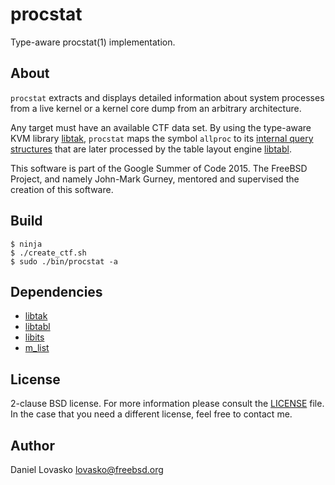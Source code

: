 # procstat
Type-aware procstat(1) implementation.

## About
`procstat` extracts and displays detailed information about system processes
from a live kernel or a kernel core dump from an arbitrary architecture.

Any target must have an available CTF data set. By using the type-aware KVM
library [libtak](https://github.com/lovasko/libtak), `procstat` maps the symbol
`allproc` to its [internal query structures](https://github.com/lovasko/taprocstat/blob/master/src/types.h) that
are later processed by the table layout engine
[libtabl](https://github.com/lovasko/libtabl). 

This software is part of the Google Summer of Code 2015. The FreeBSD Project,
and namely John-Mark Gurney, mentored and supervised the creation of this
software.

## Build
```
$ ninja
$ ./create_ctf.sh
$ sudo ./bin/procstat -a
```

## Dependencies
 * [libtak](https://github.com/lovasko/libtak)
 * [libtabl](https://github.com/lovasko/libtabl)
 * [libits](https://github.com/lovasko/libits)
 * [m_list](https://github.com/lovasko/m_list)

## License
2-clause BSD license. For more information please consult the
[LICENSE](LICENSE.md) file. In the case that you need a different license, feel
free to contact me.

## Author
Daniel Lovasko lovasko@freebsd.org


